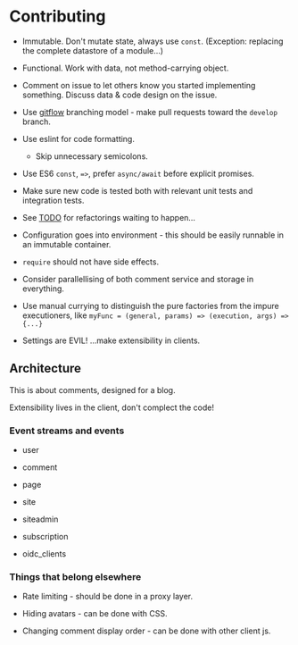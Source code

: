 Contributing
============

* Immutable.  Don't mutate state, always use `const`.  (Exception: replacing
  the complete datastore of a module...)

* Functional.  Work with data, not method-carrying object.

* Comment on issue to let others know you started implementing something.
  Discuss data & code design on the issue.

* Use [gitflow](https://github.com/nvie/gitflow) branching model - make pull
  requests toward the `develop` branch.

* Use eslint for code formatting.
  * Skip unnecessary semicolons.

* Use ES6 `const`, `=>`, prefer `async/await` before explicit promises.

* Make sure new code is tested both with relevant unit tests and integration
  tests.

* See [TODO](TODO.md) for refactorings waiting to happen…

* Configuration goes into environment - this should be easily runnable in an
  immutable container.

* `require` should not have side effects.

* Consider parallellising of both comment service and storage in everything.

* Use manual currying to distinguish the pure factories from the impure
  executioners, like `myFunc = (general, params) => (execution, args) => {...}`

* Settings are EVIL!  ...make extensibility in clients.


Architecture
------------

This is about comments, designed for a blog.

Extensibility lives in the client, don't complect the code!




### Event streams and events

* user

* comment

* page

* site

* siteadmin

* subscription

* oidc_clients


### Things that belong elsewhere

* Rate limiting - should be done in a proxy layer.

* Hiding avatars - can be done with CSS.

* Changing comment display order - can be done with other client js.

